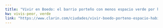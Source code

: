 ```yaml
---
title: "Vivir en Boedo: el barrio porteño con menos espacio verde por habitante - 18/10/2016 - Clarín.com"
kw: vivis-peor, verde
link: "https://www.clarin.com/ciudades/vivir-boedo-porteno-espacio-habitante_0_HJdt_hmyx.html"
---
```


